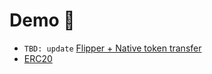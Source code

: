 # Demo 🧐

  + `TBD: update` [Flipper + Native token transfer](user/demo/flipper.md)
  + [ERC20](user/demo/erc20.md)
